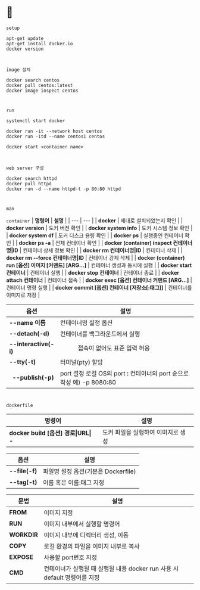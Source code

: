 # 🐋
`setup`
```
apt-get update
apt-get install docker.io
docker version
```
#
`image 설치`

```
docker search centos
docker pull centos:latest
docker image inspect centos
```
#
`run`
```
systemctl start docker
```
```
docker run -it --network host centos
docker run -itd --name centos1 centos
```
```
docker start <container name>
```
#
`web server 구성`
```
docker search httpd
docker pull httpd  
docker run -d --name httpd-t -p 80:80 httpd
```

#
`man`

`container`
| **명령어** | **설명** |
| --- | --- |
| **docker** | 제대로 설치되었는지 확인 |
| **docker version** | 도커 버전 확인 |
| **docker system info** | 도커 시스템 정보 확인 |
| **docker system df** | 도커 디스크 용량 확인 |
| **docker ps** | 실행중인 컨테이너 확인 |
| **docker ps -a** | 전체 컨테이너 확인 |
| **docker (container) inspect 컨테이너명\|ID** | 컨테이너 상세 정보 확인 |
| **docker rm 컨테이너명\|ID** | 컨테이너 삭제 |
| **docker rm --force 컨테이너명\|ID** | 컨테이너 강제 삭제 |
| **docker (container) run \[옵션\] 이미지 \[커맨드\] \[ARG…\]** | 컨테이너 생성과 동시에 실행 |
| **docker start 컨테이너** | 컨테이너 실행 |
| **docker stop 컨테이너** | 컨테이너 종료 |
| **docker attach 컨테이너** | 컨테이너 접속 |
| **docker exec \[옵션\] 컨테이너 커맨드 \[ARG…\]** | 컨테이너 명령 실행 |
| **docker commit \[옵션\] 컨테이너 \[저장소\[:태그\]\]** | 컨테이너를 이미지로 저장 |

| **옵션** | **설명** |
| --- | --- |
| **\--name 이름** | 컨테이너명 설정 옵션 |
| **\--detach(-d)** | 컨테이너를 백그라운드에서 실행 |
| **\--interactive(-i)** |            접속이 없어도 표준 입력 허용 |
| **\--tty(-t)** | 터미널(pty) 할당 |
|     **\--publish(-p)** | port 설정   로컬 OS의 port **:** 컨테이너의 port 순으로작성   예) -p 8080:80 |

#
`dockerfile`

| **명령어** | **설명** |
| --- | --- |
| **docker build \[옵션\] 경로\|URL\| -** | 도커 파일을 실행하여 이미지로 생성 |    

| **옵션** | **설명** |
| --- | --- |
| **\--file(-f)** | 파일명 설정 옵션(기본은 Dockerfile) |
| **\--tag(-t)** | 이름 혹은 이름:태그 지정 |

| **문법** | **설명** |
| --- | --- |
| **FROM** | 이미지 지정 |
| **RUN** | 이미지 내부에서 실행할 명령어 |
| **WORKDIR** | 이미지 내부에 디렉터리 생성, 이동 |
| **COPY** | 로컬 환경의 파일을 이미지 내부로 복사 |
| **EXPOSE** | 사용할 port번호 지정 |
| **CMD** | 컨테이너가 실행될 때 실행될 내용   docker run 사용 시 default 명령어를 지정 |